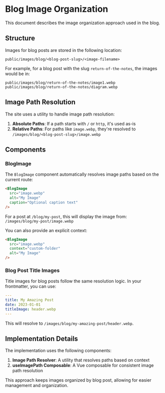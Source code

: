 # Blog Image Organization

This document describes the image organization approach used in the blog.

## Structure

Images for blog posts are stored in the following location:

```
public/images/blog/<blog-post-slug>/<image-filename>
```

For example, for a blog post with the slug `return-of-the-notes`, the images would be in:

```
public/images/blog/return-of-the-notes/image1.webp
public/images/blog/return-of-the-notes/diagram.webp
```

## Image Path Resolution

The site uses a utility to handle image path resolution:

1. **Absolute Paths**: If a path starts with `/` or `http`, it's used as-is
2. **Relative Paths**: For paths like `image.webp`, they're resolved to `/images/blog/<blog-post-slug>/image.webp`

## Components

### BlogImage

The `BlogImage` component automatically resolves image paths based on the current route:

```md
<BlogImage 
  src="image.webp" 
  alt="My Image" 
  caption="Optional caption text"
/>
```

For a post at `/blog/my-post`, this will display the image from:
`/images/blog/my-post/image.webp`

You can also provide an explicit context:

```md
<BlogImage 
  src="image.webp" 
  context="custom-folder" 
  alt="My Image"
/>
```

### Blog Post Title Images

Title images for blog posts follow the same resolution logic. In your frontmatter, you can use:

```yaml
---
title: My Amazing Post
date: 2023-01-01
titleImage: header.webp
---
```

This will resolve to `/images/blog/my-amazing-post/header.webp`.

## Implementation Details

The implementation uses the following components:

1. **Image Path Resolver**: A utility that resolves paths based on context
2. **useImagePath Composable**: A Vue composable for consistent image path resolution

This approach keeps images organized by blog post, allowing for easier management and organization.
